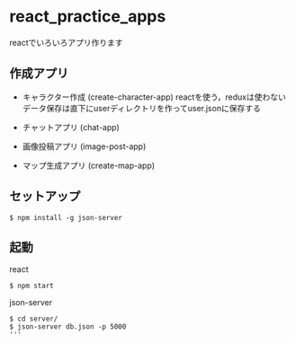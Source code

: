 # react_practice_apps

reactでいろいろアプリ作ります

## 作成アプリ
- キャラクター作成 (create-character-app)
reactを使う，reduxは使わない  
データ保存は直下にuserディレクトリを作ってuser.jsonに保存する

- チャットアプリ (chat-app)
- 画像投稿アプリ (image-post-app)
- マップ生成アプリ (create-map-app)

## セットアップ
```
$ npm install -g json-server
```

## 起動
react
```
$ npm start
```

json-server
```
$ cd server/
$ json-server db.json -p 5000
'''
